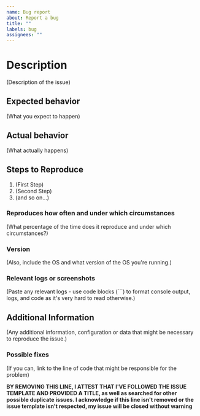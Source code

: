 ```yaml
---
name: Bug report
about: Report a bug
title: ""
labels: bug
assignees: ""
---
```


<!--

Have you read the CODE_OF_CONDUCT?
By filing an Issue, you're expected to comply with it, including treating everyone with respect.
Read CONTRIBUTING before submitting an issue.

-->

# Description
(Description of the issue)

## Expected behavior
(What you expect to happen)

## Actual behavior
(What actually happens)

## Steps to Reproduce
1. (First Step)
2. (Second Step)
3. (and so on...)

### Reproduces how often and under which circumstances
(What percentage of the time does it reproduce and under which circumstances?)

### Version
(Also, include the OS and what version of the OS you're running.)

### Relevant logs or screenshots
(Paste any relevant logs - use code blocks (```) to format console output,
logs, and code as it's very hard to read otherwise.)

## Additional Information
(Any additional information, configuration or data that might be necessary to reproduce the issue.)

### Possible fixes
(If you can, link to the line of code that might be responsible for the problem)

**BY REMOVING THIS LINE, I ATTEST THAT I'VE FOLLOWED THE ISSUE TEMPLATE AND PROVIDED A TITLE, as well as searched for other possible duplicate issues.
I acknowledge if this line isn't removed or the issue template isn't respected, my issue will be closed without warning**